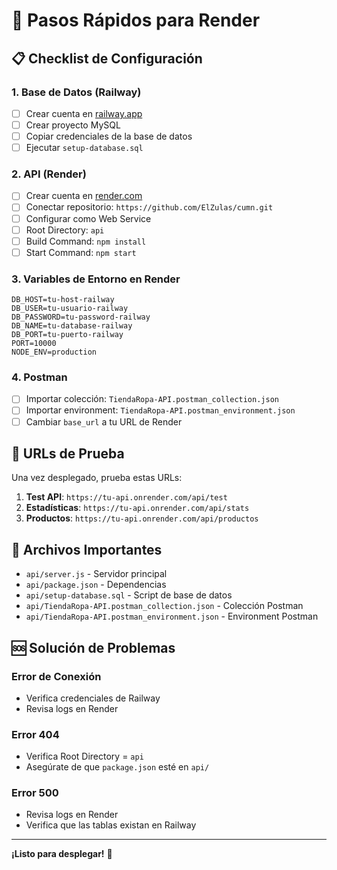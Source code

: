 # 🚀 Pasos Rápidos para Render

## 📋 **Checklist de Configuración**

### **1. Base de Datos (Railway)**
- [ ] Crear cuenta en [railway.app](https://railway.app)
- [ ] Crear proyecto MySQL
- [ ] Copiar credenciales de la base de datos
- [ ] Ejecutar `setup-database.sql`

### **2. API (Render)**
- [ ] Crear cuenta en [render.com](https://render.com)
- [ ] Conectar repositorio: `https://github.com/ElZulas/cumn.git`
- [ ] Configurar como Web Service
- [ ] Root Directory: `api`
- [ ] Build Command: `npm install`
- [ ] Start Command: `npm start`

### **3. Variables de Entorno en Render**
```env
DB_HOST=tu-host-railway
DB_USER=tu-usuario-railway
DB_PASSWORD=tu-password-railway
DB_NAME=tu-database-railway
DB_PORT=tu-puerto-railway
PORT=10000
NODE_ENV=production
```

### **4. Postman**
- [ ] Importar colección: `TiendaRopa-API.postman_collection.json`
- [ ] Importar environment: `TiendaRopa-API.postman_environment.json`
- [ ] Cambiar `base_url` a tu URL de Render

## 🎯 **URLs de Prueba**

Una vez desplegado, prueba estas URLs:

1. **Test API**: `https://tu-api.onrender.com/api/test`
2. **Estadísticas**: `https://tu-api.onrender.com/api/stats`
3. **Productos**: `https://tu-api.onrender.com/api/productos`

## 📁 **Archivos Importantes**

- `api/server.js` - Servidor principal
- `api/package.json` - Dependencias
- `api/setup-database.sql` - Script de base de datos
- `api/TiendaRopa-API.postman_collection.json` - Colección Postman
- `api/TiendaRopa-API.postman_environment.json` - Environment Postman

## 🆘 **Solución de Problemas**

### **Error de Conexión**
- Verifica credenciales de Railway
- Revisa logs en Render

### **Error 404**
- Verifica Root Directory = `api`
- Asegúrate de que `package.json` esté en `api/`

### **Error 500**
- Revisa logs en Render
- Verifica que las tablas existan en Railway

---

**¡Listo para desplegar!** 🎉 